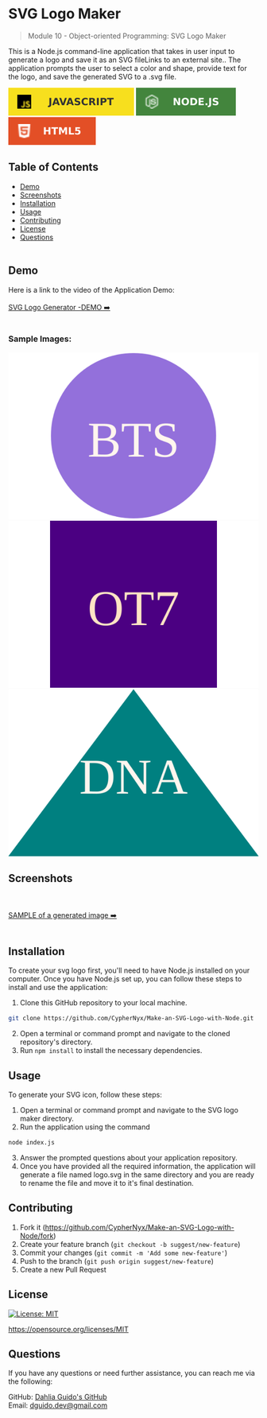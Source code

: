 # SVG Logo Maker
> Module 10 - Object-oriented Programming: SVG Logo Maker

This is a Node.js command-line application that takes in user input to generate a logo and save it as an SVG fileLinks to an external site.. The application prompts the user to select a color and shape, provide text for the logo, and save the generated SVG to a .svg file.

![JavaScript](./assets/JavaScript.svg)
![Node](./assets/node.svg)
![HTML](./assets/html.svg)

## Table of Contents
  * [Demo](#demo)
  * [Screenshots](#screenshots)
  * [Installation](#installation)
  * [Usage](#usage)
  * [Contributing](#contributing)
  * [License](#license)
  * [Questions](#questions)
<br><br>

## Demo
Here is a link to the video of the Application Demo:<br><br>
[SVG Logo Generator -DEMO ➡️](url) <br><br>
### Sample Images:
![circle](./examples/circle_sample.svg)
![square](./examples/square_sample.svg)
![triangle](./examples/triangle_sample.svg)

## Screenshots
<br><br>
[SAMPLE of a generated image ➡️](#)
<br><br>

## Installation
To create your svg logo first, you'll need to have Node.js installed on your computer. Once you have Node.js set up, you can follow these steps to install and use the application:

1. Clone this GitHub repository to your local machine. <br> 
```sh
git clone https://github.com/CypherNyx/Make-an-SVG-Logo-with-Node.git
```
2. Open a terminal or command prompt and navigate to the cloned repository's directory.
3. Run ```npm install``` to install the necessary dependencies.

## Usage
To generate your SVG icon, follow these steps:

1. Open a terminal or command prompt and navigate to the SVG logo maker directory.
2. Run the application using the command <br>
```sh
node index.js
```
3. Answer the prompted questions about your application repository.
4. Once you have provided all the required information, the application will generate a file named logo.svg in the same directory and you are ready to rename the file and move it to it's final destination.

## Contributing
1. Fork it (<https://github.com/CypherNyx/Make-an-SVG-Logo-with-Node/fork>)
2. Create your feature branch (`git checkout -b suggest/new-feature`)
3. Commit your changes (`git commit -m 'Add some new-feature'`)
4. Push to the branch (`git push origin suggest/new-feature`)
5. Create a new Pull Request

## License
[![License: MIT](https://img.shields.io/badge/License-MIT-yellow.svg)](https://opensource.org/licenses/MIT)
  
  https://opensource.org/licenses/MIT 

## Questions
If you have any questions or need further assistance, you can reach me via the following:

  GitHub: [Dahlia Guido's GitHub](https://github.com/CypherNyx) <br>
  Email: dguido.dev@gmail.com
